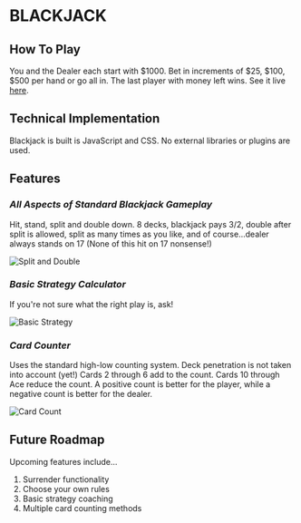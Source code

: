 # BLACKJACK

## How To Play

You and the Dealer each start with $1000. Bet in increments of $25, $100, $500 per hand or go all in. The last player with money left wins. See it live [here](https://numie.github.io/Blackjack/).

## Technical Implementation

Blackjack is built is JavaScript and CSS. No external libraries or plugins are used.

## Features

### *All Aspects of Standard Blackjack Gameplay*
Hit, stand, split and double down. 8 decks, blackjack pays 3/2, double after split is allowed, split as many times as you like, and of course...dealer always stands on 17 (None of this hit on 17 nonsense!)

![Split and Double](https://media.giphy.com/media/3FQ92Mk1glxViyuyU4/giphy.gif)

### *Basic Strategy Calculator*
If you're not sure what the right play is, ask!

![Basic Strategy](https://media.giphy.com/media/1iw2DzSdZ1xO4BHPrE/giphy.gif)

### *Card Counter*
Uses the standard high-low counting system. Deck penetration is not taken into account (yet!) Cards 2 through 6 add to the count. Cards 10 through Ace reduce the count. A positive count is better for the player, while a negative count is better for the dealer.

![Card Count](https://media.giphy.com/media/9PAKxTcVKfnIhvz0C4/giphy.gif)

## Future Roadmap

Upcoming features include...

1. Surrender functionality
1. Choose your own rules
1. Basic strategy coaching
1. Multiple card counting methods
